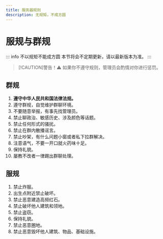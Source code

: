 ```yaml
---
title: 服务器规则
description: 无规矩，不成方圆
---
```

# 服规与群规 <Badge type="warning" text="试运行" />
::: info 不以规矩不能成方圆
本节将会不定期更新，请以最新版本为准。
:::
> [!CAUTION]警告！⚠
> 如果你不遵守规则，管理员会酌情对你进行惩罚。
## 群规
1. __遵守中华人民共和国法律法规。__
1. 遵守群规，自觉维护群聊环境。
1. 不要随意举报，有事先找管理员。
1. 禁止聊政治、敏感历史、涉及颜色等话题。
1. 禁止任何形式的骚扰。
1. 禁止在群内散播谣言。
1. 禁止吵架，有什么问题小窗或者私下拉群解决。
1. 注意语气，不要一开口就火药味十足。
1. 保持礼貌。
1. 屡教不改者一律踢出群聊处理。

## 服规
1. 禁止炸服。
1. 出生点附近禁止破坏。
1. 禁止恶意建造高频红石。
1. 禁止破坏他人建筑和领地。
1. 禁止盗窃。
1. 保持礼貌。
1. 禁止恶意圈地。
1. 禁止恶意毁坏他人建筑、物品、基础设施。